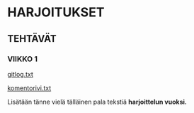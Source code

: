 # HARJOITUKSET
## TEHTÄVÄT
### VIIKKO 1
[gitlog.txt](https://github.com/Spirilo/harjoittelu/blob/master/laskarit/viikko1/gitlog.txt)

[komentorivi.txt](https://github.com/Spirilo/harjoittelu/blob/master/laskarit/viikko1/komentorivi.txt)

Lisätään tänne vielä tälläinen pala tekstiä **harjoittelun vuoksi.**

